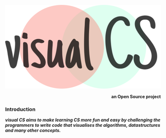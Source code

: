 ![visual CS](./src/assets/logo/visualCS.png)

<div align="right"><b>an Open Source project</b></div>

### Introduction

**_visual CS aims to make learning CS more fun and easy by challenging the programmers to write code that visualises the algorithms, datastructures and many other concepts._**
